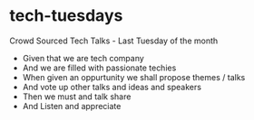 tech-tuesdays
=============

Crowd Sourced Tech Talks - Last Tuesday of the month

- Given that we are tech company
- And we are filled with passionate techies
- When given an oppurtunity we shall propose themes / talks
- And vote up other talks and ideas and speakers
- Then we must and talk share 
- And Listen and appreciate

